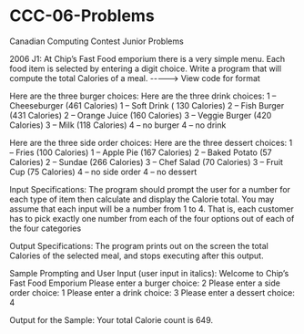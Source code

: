 # CCC-06-Problems
Canadian Computing Contest Junior Problems

2006 J1: At Chip’s Fast Food emporium there is a very simple menu. Each food item is selected by entering
a digit choice. Write a program that will compute the total Calories of a meal. -----> View code for format

Here are the three burger choices:                               Here are the three drink choices:
1 – Cheeseburger (461 Calories)                                  1 – Soft Drink ( 130 Calories)
2 – Fish Burger (431 Calories)                                   2 – Orange Juice (160 Calories)
3 – Veggie Burger (420 Calories)                                 3 – Milk (118 Calories)
4 – no burger                                                    4 – no drink

Here are the three side order choices:                           Here are the three dessert choices:
1 – Fries (100 Calories)                                         1 – Apple Pie (167 Calories)
2 – Baked Potato (57 Calories)                                   2 – Sundae (266 Calories)
3 – Chef Salad (70 Calories)                                     3 – Fruit Cup (75 Calories)
4 – no side order                                                4 – no dessert

Input Specifications: 
The program should prompt the user for a number for each type of item then calculate and display
the Calorie total. You may assume that each input will be a number from 1 to 4. That is, each
customer has to pick exactly one number from each of the four options out of each of the four
categories

Output Specifications:
The program prints out on the screen the total Calories of the selected meal, and stops executing
after this output.

Sample Prompting and User Input (user input in italics):
Welcome to Chip’s Fast Food Emporium
Please enter a burger choice: 2
Please enter a side order choice: 1
Please enter a drink choice: 3
Please enter a dessert choice: 4

Output for the Sample: 
Your total Calorie count is 649.
